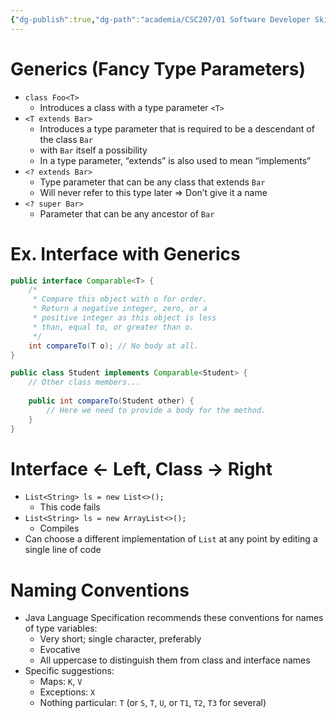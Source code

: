 ```yaml
---
{"dg-publish":true,"dg-path":"academia/CSC207/01 Software Developer Skills and Tools/Generics.md","permalink":"/academia/csc-207/01-software-developer-skills-and-tools/generics/","tags":["#lecture","#note","cs","java","university"],"created":"2024-09-20T13:07:06.000-04:00","updated":"2024-12-10T21:32:42.468-05:00"}
---
```



# Generics (Fancy Type Parameters)

- `class Foo<T>`
    - Introduces a class with a type parameter `<T>`
- `<T extends Bar>`
    - Introduces a type parameter that is required to be a descendant of the class `Bar`
    - with `Bar` itself a possibility
    - In a type parameter, “extends” is also used to mean “implements”
- `<? extends Bar>`
    - Type parameter that can be any class that extends `Bar`
    - Will never refer to this type later ⇒ Don’t give it a name
- `<? super Bar>`
    - Parameter that can be any ancestor of `Bar`

# Ex. Interface with Generics

```java
public interface Comparable<T> {
    /*
     * Compare this object with o for order.
     * Return a negative integer, zero, or a
     * positive integer as this object is less
     * than, equal to, or greater than o.
     */
    int compareTo(T o); // No body at all.
}

public class Student implements Comparable<Student> {
    // Other class members...
    
    public int compareTo(Student other) {
        // Here we need to provide a body for the method.
    }
}
```

# Interface ← Left, Class → Right

- `List<String> ls = new List<>();`
    - This code fails
- `List<String> ls = new ArrayList<>();`
    - Compiles
- Can choose a different implementation of `List` at any point by editing a single line of code

# Naming Conventions

- Java Language Specification recommends these conventions for names of type variables:
    - Very short; single character, preferably
    - Evocative
    - All uppercase to distinguish them from class and interface names
- Specific suggestions:
    - Maps: `K`, `V`
    - Exceptions: `X`
    - Nothing particular: `T` (or `S`, `T`, `U`, or `T1`, `T2`, `T3` for several)
